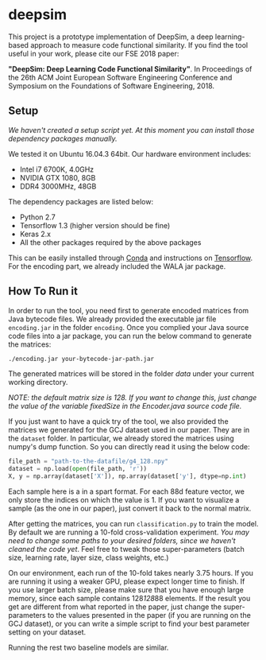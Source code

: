 # deepsim

This project is a prototype implementation of DeepSim, a deep learning-based approach to measure code functional similarity. If you find the tool useful in your work, please cite our FSE 2018 paper:

**"DeepSim: Deep Learning Code Functional Similarity"**. In Proceedings of the 26th ACM Joint European Software Engineering Conference and Symposium on the Foundations of Software Engineering, 2018.

## Setup

*We haven't created a setup script yet. At this moment you can install those dependency packages manually.*

We tested it on Ubuntu 16.04.3 64bit. Our hardware environment includes:
- Intel i7 6700K, 4.0GHz
- NVIDIA GTX 1080, 8GB
- DDR4 3000MHz, 48GB

The dependency packages are listed below:
- Python 2.7
- Tensorflow 1.3 (higher version should be fine)
- Keras 2.x
- All the other packages required by the above packages

This can be easily installed through [Conda](https://anaconda.org/) and instructions on [Tensorflow](https://www.tensorflow.org). For the encoding part, we already included the WALA jar package.

## How To Run it

In order to run the tool, you need first to generate encoded matrices from Java bytecode files. We already provided the executable jar file `encoding.jar` in the folder `encoding`. Once you complied your Java source code files into a jar package, you can run the below command to generate the matrices:

```bash
./encoding.jar your-bytecode-jar-path.jar
```
The generated matrices will be stored in the folder *data* under your current working directory.

*NOTE: the default matrix size is 128. If you want to change this, just change the value of the variable fixedSize in the Encoder.java source code file.*

If you just want to have a quick try of the tool, we also provided the matrices we generated for the GCJ dataset used in our paper. They are in the `dataset` folder. In particular, we already stored the matrices using numpy's dump function. So you can directly read it using the below code:

```Python
file_path = "path-to-the-datafile/g4_128.npy"
dataset = np.load(open(file_path, 'r'))
X, y = np.array(dataset['X']), np.array(dataset['y'], dtype=np.int)
```
Each sample here is a in a spart format. For each 88d feature vector, we only store the indices on which the value is 1. If you want to visualize a sample (as the one in our paper), just convert it back to the normal matrix.

After getting the matrices, you can run `classification.py` to train the model. By default we are running a 10-fold cross-validation experiment. *You may need to change some paths to your desired folders, since we haven't cleaned the code yet*. Feel free to tweak those super-parameters (batch size, learning rate, layer size, class weights, etc.)

On our environment, each run of the 10-fold takes nearly 3.75 hours. If you are running it using a weaker GPU, please expect longer time to finish. If you use larger batch size, please make sure that you have enough large memory, since each sample contains 128*128*88 elements. If the result you get are different from what reported in the paper, just change the super-parameters to the values presented in the paper (if you are running on the GCJ dataset), or you can write a simple script to find your best parameter setting on your dataset.

Running the rest two baseline models are similar.


